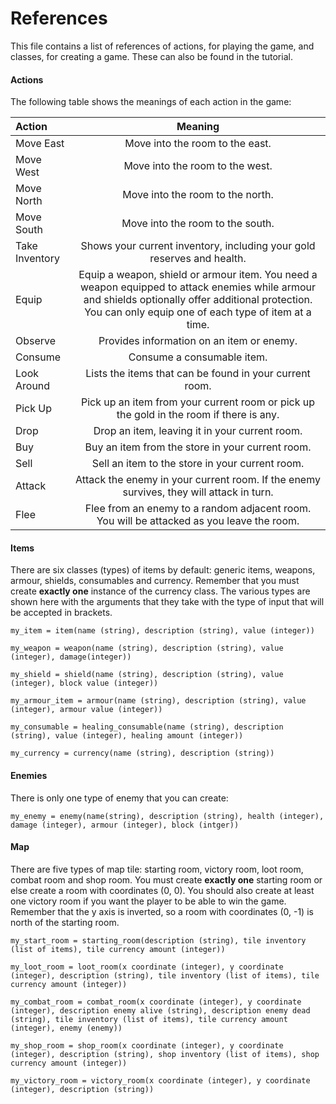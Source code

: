 # References

This file contains a list of references of actions, for playing the game, and classes, for creating a game. These can also be found in the tutorial.

#### Actions

The following table shows the meanings of each action in the game:

| Action | Meaning |
| :------------ |:---------------:|
| Move East | Move into the room to the east. |
| Move West | Move into the room to the west. |
| Move North | Move into the room to the north. |
| Move South | Move into the room to the south. |
| Take Inventory | Shows your current inventory, including your gold reserves and health. |
| Equip | Equip a weapon, shield or armour item. You need a weapon equipped to attack enemies while armour and shields optionally offer additional protection. You can only equip one of each type of item at a time. |
| Observe | Provides information on an item or enemy. |
| Consume | Consume a consumable item. |
| Look Around | Lists the items that can be found in your current room. |
| Pick Up | Pick up an item from your current room or pick up the gold in the room if there is any.|
| Drop | Drop an item, leaving it in your current room. |
| Buy | Buy an item from the store in your current room. |
| Sell | Sell an item to the store in your current room. |
| Attack | Attack the enemy in your current room. If the enemy survives, they will attack in turn. |
| Flee | Flee from an enemy to a random adjacent room. You will be attacked as you leave the room. |

#### Items

There are six classes (types) of items by default: generic items, weapons, armour, shields, consumables and currency. Remember that you must create **exactly one** instance of the currency class. The various types are shown here with the arguments that they take with the type of input that will be accepted in brackets.

    my_item = item(name (string), description (string), value (integer))

    my_weapon = weapon(name (string), description (string), value (integer), damage(integer))

    my_shield = shield(name (string), description (string), value (integer), block value (integer))

    my_armour_item = armour(name (string), description (string), value (integer), armour value (integer))

    my_consumable = healing_consumable(name (string), description (string), value (integer), healing amount (integer))

    my_currency = currency(name (string), description (string))

#### Enemies

 There is only one type of enemy that you can create:

    my_enemy = enemy(name(string), description (string), health (integer), damage (integer), armour (integer), block (intger))

#### Map

 There are five types of map tile: starting room, victory room, loot room, combat room and shop room. You must create **exactly one** starting room or else create a room with coordinates (0, 0). You should also create at least one victory room if you want the player to be able to win the game. Remember that the y axis is inverted, so a room with coordinates (0, -1) is north of the starting room.

    my_start_room = starting_room(description (string), tile inventory (list of items), tile currency amount (integer))

    my_loot_room = loot_room(x coordinate (integer), y coordinate (integer), description (string), tile inventory (list of items), tile currency amount (integer))

    my_combat_room = combat_room(x coordinate (integer), y coordinate (integer), description enemy alive (string), description enemy dead (string), tile inventory (list of items), tile currency amount (integer), enemy (enemy))

    my_shop_room = shop_room(x coordinate (integer), y coordinate (integer), description (string), shop inventory (list of items), shop currency amount (integer))

    my_victory_room = victory_room(x coordinate (integer), y coordinate (integer), description (string))